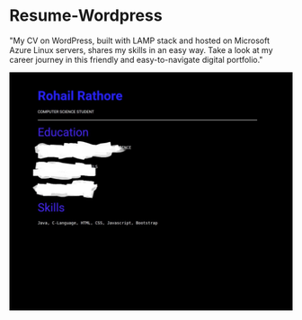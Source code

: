 # Resume-Wordpress
"My CV on WordPress, built with LAMP stack and hosted on Microsoft Azure Linux servers, shares my skills in an easy way. Take a look at my career journey in this friendly and easy-to-navigate digital portfolio."

![Screenshot](https://github.com/Rohail30/Resume-Wordpress/blob/main/ss.jpg)
